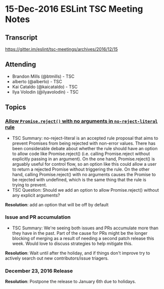 # 15-Dec-2016 ESLint TSC Meeting Notes

## Transcript

https://gitter.im/eslint/tsc-meetings/archives/2016/12/15

## Attending

* Brandon Mills (@btmills) - TSC
* alberto (@alberto) - TSC
* Kai Cataldo (@kaicataldo) - TSC
* Ilya Volodin (@ilyavolodin) - TSC

## Topics

### [Allow `Promise.reject()` with no arguments in `no-reject-literal` rule](https://github.com/eslint/eslint/pull/7689)

* TSC Summary: no-reject-literal is an accepted rule proposal that aims to prevent Promises from being rejected with non-error values. There has been considerable debate about whether the rule should have an option to allow code like Promise.reject() (i.e. calling Promise.reject without explicitly passing in an argument). On the one hand, Promise.reject() is arguably useful for control flow, so an option like this could allow a user to return a rejected Promise without triggering the rule. On the other hand, calling Promise.reject() with no arguments causes the Promise to be rejected with undefined, which is the same thing that the rule is trying to prevent.
* TSC Question: Should we add an option to allow Promise.reject() without any explicit arguments?

**Resolution**: add an option that will be off by default

### Issue and PR accumulation 
* TSC Summary: We're seeing both issues and PRs accumulate more than they have in the past. Part of the cause for PRs might be the longer blocking of merging as a result of needing a second patch release this week. Would love to discuss strategies to help mitigate this.

**Resolution**: Wait until after the holiday, and if things don't improve try to actively search out new contributors/issue triagers.

### December 23, 2016 Release
**Resolution**: Postpone the release to January 6th due to holidays.
